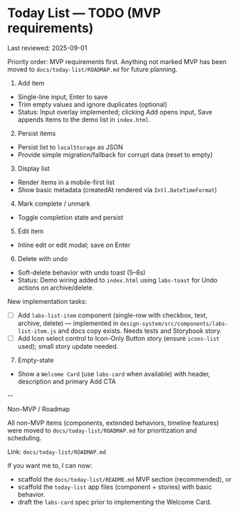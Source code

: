 # Today List — TODO (MVP requirements)

Last reviewed: 2025-09-01

Priority order: MVP requirements first. Anything not marked MVP has been moved to `docs/today-list/ROADMAP.md` for future planning.

1) Add item
  - Single-line input, Enter to save
  - Trim empty values and ignore duplicates (optional)
  - Status: Input overlay implemented; clicking Add opens input, Save appends items to the demo list in `index.html`.

2) Persist items
  - Persist list to `localStorage` as JSON
  - Provide simple migration/fallback for corrupt data (reset to empty)

3) Display list
  - Render items in a mobile-first list
  - Show basic metadata (createdAt rendered via `Intl.DateTimeFormat`)

4) Mark complete / unmark
  - Toggle completion state and persist

5) Edit item
  - Inline edit or edit modal; save on Enter

6) Delete with undo
  - Soft-delete behavior with undo toast (5–8s)
  - Status: Demo wiring added to `index.html` using `labs-toast` for Undo actions on archive/delete.

New implementation tasks:
- [ ] Add `labs-list-item` component (single-row with checkbox, text, archive, delete) — implemented in `design-system/src/components/labs-list-item.js` and docs copy exists. Needs tests and Storybook story.
- [ ] Add Icon select control to Icon-Only Button story (ensure `icons-list` used); small story update needed.

7) Empty-state
  - Show a `Welcome Card` (use `labs-card` when available) with header, description and primary Add CTA

--

Non-MVP / Roadmap

All non-MVP items (components, extended behaviors, timeline features) were moved to `docs/today-list/ROADMAP.md` for prioritization and scheduling.

Link: `docs/today-list/ROADMAP.md`

If you want me to, I can now:
- scaffold the `docs/today-list/README.md` MVP section (recommended), or
- scaffold the `today-list` app files (component + stories) with basic behavior.
- draft the `labs-card` spec prior to implementing the Welcome Card.
